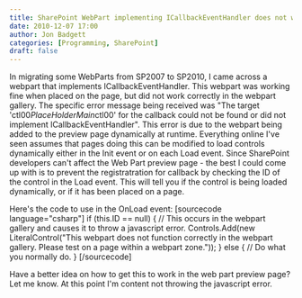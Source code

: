 ```yaml
---
title: SharePoint WebPart implementing ICallbackEventHandler does not work properly in Web Part Gallery
date: 2010-12-07 17:00
author: Jon Badgett
categories: [Programming, SharePoint]
draft: false
---
```

In migrating some WebParts from SP2007 to SP2010, I came across a webpart that implements ICallbackEventHandler. This webpart was working fine when placed on the page, but did not work correctly in the webpart gallery. The specific error message being received was "The target 'ctl00$PlaceHolderMain$ctl00' for the callback could not be found or did not implement ICallbackEventHandler". This error is due to the webpart being added to the preview page dynamically at runtime. Everything online I've seen assumes that pages doing this can be modified to load controls dynamically either in the Init event or on each Load event. Since SharePoint developers can't affect the Web Part preview page - the best I could come up with is to prevent the registratration for callback by checking the ID of the control in the Load event. This will tell you if the control is being loaded dynamically, or if it has been placed on a page.

Here's the code to use in the OnLoad event:
[sourcecode language="csharp"]
if (this.ID == null)
{
  // This occurs in the webpart gallery and causes it to throw a javascript error.
  Controls.Add(new LiteralControl(&quot;This webpart does not function correctly in the webpart gallery. Please test on a page within a webpart zone.&quot;));
} else {
  // Do what you normally do.
}
[/sourcecode]

Have a better idea on how to get this to work in the web part preview page? Let me know. At this point I'm content not throwing the javascript error.
